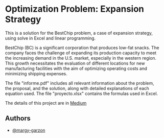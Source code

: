 
# Optimization Problem: Expansion Strategy

This is a solution for the BestChip problem, a case of expansion strategy, using solve in Excel and linear programming.

BestChip (BC) is a significant corporation that produces low-fat snacks. The company faces the challenge of expanding its production capacity to meet the increasing demand in the U.S. market, especially in the western region. This growth necessitates the evaluation of different locations for new manufacturing facilities with the aim of optimizing operating costs and minimizing shipping expenses.

The file "informe.pdf" includes all relevant information about the problem, the proposal, and the solution, along with detailed explanations of each equation used. The file "proyecto.xlsx" contains the formulas used in Excel.

The details of this project are in [Medium](https://medium.com/@garzonmargy/optimization-problem-expansion-strategy-e1f89b020fa5)

## Authors

- [@margy-garzon](https://www.linkedin.com/in/margy-garzon/)

